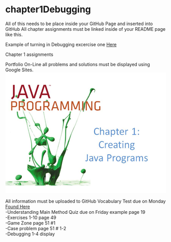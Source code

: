 # chapter1Debugging

All of this needs to be place inside your GitHub Page and inserted into GitHub
All chapter assignments must be linked inside of your README page like this.

Example of turning in Debugging excercise one <a href= https://github.com/WestJavaClass/chapter1/blob/master/FixDebugOne1.java> Here </a>

Chapter 1 assignments

Portfolio On-Line all problems and solutions must be displayed using Google Sites. 
<img src = "javaChapter1.JPG">


All information must be uploaded to GitHub
Vocabulary Test due on Monday <a href=https://github.com/WestJavaClass/chapter1/blob/master/JavaChapter1Vocab.txt>Found Here</a>
<br>
-Understanding Main Method Quiz due on Friday example page 19 <br>
-Exercises 1-10 page 49<br>
-Game Zone page 51 #1 <br>
-Case problem page 51 # 1-2 <br>
-Debugging 1-4 display
